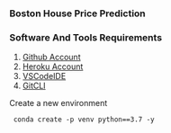 ### Boston House Price Prediction
### Software And Tools Requirements

1. [Github Account](https://github.com/)
2. [Heroku Account](https://heroku.com/)
3. [VSCodeIDE](https://code.visualstudio.com/)
4. [GitCLI](https://git-scm.com/docs/gitcli)

Create a new environment

``` 
 conda create -p venv python==3.7 -y
```